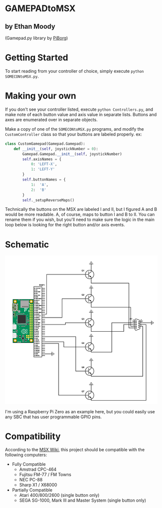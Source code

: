 # GAMEPADtoMSX
## by Ethan Moody
(Gamepad.py library by [PiBorg](https://github.com/PiBorg))

# Getting Started

To start reading from your controller of choice, simply execute `python SOMECONtoMSX.py`.

# Making your own
If you don't see your controller listed, execute `python Controllers.py`, and make note of each button value and axis value in separate lists. Buttons and axes are enumerated over in separate objects.

Make a copy of one of the `SOMECONtoMSX.py` programs, and modify the `CustomController` class so that your buttons are labeled properly. ex:

```python
class CustomGamepad(Gamepad.Gamepad):
    def __init__(self, joystickNumber = 0):
        Gamepad.Gamepad.__init__(self, joystickNumber)
        self.axisNames = {
            0: 'LEFT-X',
            1: 'LEFT-Y'
        }
        self.buttonNames = {
            1:  'A',
            2:  'B'
        }
        self._setupReverseMaps()
```

Technically the buttons on the MSX are labeled I and II, but I figured A and B would be more readable. A, of course, maps to button I and B to II. You can rename them if you wish, but you'll need to make sure the logic in the main loop below is looking for the right button and/or axis events.

# Schematic

![schematic](usbjs-to-msx_schematic.png)

I'm using a Raspberry Pi Zero as an example here, but you could easily use any SBC that has user programmable GPIO pins.

# Compatibility

According to the [MSX Wiki](https://www.msx.org/wiki/General_Purpose_port#Compatibility), this project should be compatible with the following computers:

* Fully Compatible
    * Amstrad CPC-464
    * Fujitsu FM-77 / FM Towns
    * NEC PC-88
    * Sharp X1 / X68000
* Partially Compatible
    * Atari 400/800/2600 (single button only)
    * SEGA SG-1000, Mark III and Master System (single button only)
